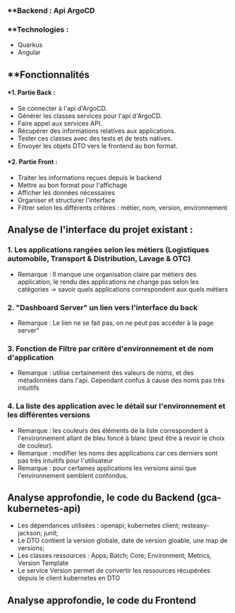 ### **Backend : Api ArgoCD

### **Technologies : 

- Quarkus
- Angular
## **Fonctionnalités

#### *1. Partie Back :
- Se connecter à l'api d'ArgoCD.
- Générer les classes services pour l'api d'ArgoCD.
- Faire appel aux services API.
- Récupérer des informations relatives aux applications.
- Tester ces classes avec des tests et de tests natives.
- Envoyer les objets DTO vers le frontend au bon format.
#### *2. Partie Front :
- Traiter les informations reçues depuis le backend
- Mettre au bon format pour l'affichage
- Afficher les données nécessaires
- Organiser et structurer l'interface
- Filtrer selon les différents critères : métier, nom, version, environnement
## Analyse de l'interface du projet existant :

### 1. Les applications rangées selon les métiers (Logistiques automobile, Transport & Distribution, Lavage & OTC)
- Remarque : Il manque une organisation claire par métiers des application, le rendu des applications ne change pas selon les catégories -> savoir quels applications correspondent aux quels métiers
### 2. "Dashboard Server" un lien vers l'interface du back
- Remarque : Le lien ne se fait pas, on ne peut pas accéder à la page server"
### 3. Fonction de Filtre par critère d'environnement et de nom d'application
- Remarque : utilise certainement des valeurs de noms, et des métadonnées dans l'api. Cependant confus à cause des noms pas très intuitifs
### 4. La liste des application avec le détail sur l'environnement et les différentes versions
- Remarque : les couleurs des éléments de la liste correspondent à l'environnement allant de bleu foncé à blanc (peut être à revoir le choix de couleur). 
- Remarque :  modifier les noms des applications car ces derniers sont pas très intuitifs pour l'utilisateur
- Remarque : pour certaines applications les versions ainsi que l'environnement semblent confondus.

## Analyse approfondie, le code du Backend (gca-kubernetes-api)
- Les dépendances utilisées : openapi; kubernetes client; resteasy-jackson; junit;
- Le DTO contient la version globale, date de version gloable, une map de versions;
- Les classes ressources : Apps; Batch; Core; Environment; Metrics, Version Template
- Le service Version permet de convertir les ressources récupérées depuis le client kubernetes en DTO

## Analyse approfondie, le code du Frontend

